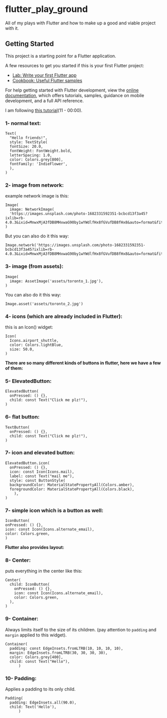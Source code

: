 # flutter_play_ground

All of my plays with Flutter and how to make up a good and viable project with it.

## Getting Started

This project is a starting point for a Flutter application.

A few resources to get you started if this is your first Flutter project:

- [Lab: Write your first Flutter app](https://docs.flutter.dev/get-started/codelab)
- [Cookbook: Useful Flutter samples](https://docs.flutter.dev/cookbook)

For help getting started with Flutter development, view the
[online documentation](https://docs.flutter.dev/), which offers tutorials,
samples, guidance on mobile development, and a full API reference.

I am following [this tutorial](https://www.youtube.com/playlist?list=PL4cUxeGkcC9jLYyp2Aoh6hcWuxFDX6PBJ)(11 - 00:00).

### 1- normal text:

```
Text(
  "Hello friends!",
  style: TextStyle(
  fontSize: 20.0,
  fontWeight: FontWeight.bold,
  letterSpacing: 1.0,
  color: Colors.grey[800],
  fontFamily: 'IndieFlower',
  ),
)
```

### 2- image from network:

example network image is this:<br/>

```
Image(
  image: NetworkImage(
  'https://images.unsplash.com/photo-1682331592351-bcbcd13f3a45?ixlib=rb-4.0.3&ixid=MnwxMjA3fDB8MHxwaG90by1wYWdlfHx8fGVufDB8fHx8&auto=format&fit=crop&w=687&q=80'),
)
```

But you can also do it this way:

```
Image.network('https://images.unsplash.com/photo-1682331592351-bcbcd13f3a45?ixlib=rb-4.0.3&ixid=MnwxMjA3fDB8MHxwaG90by1wYWdlfHx8fGVufDB8fHx8&auto=format&fit=crop&w=687&q=80')
```

### 3- image (from assets):

```
Image(
  image: AssetImage('assets/toronto_1.jpg'),
)
```

You can also do it this way:

```
Image.asset('assets/toronto_2.jpg')
```

### 4- icons (which are already included in Flutter):

this is an Icon() widget:

```
Icon(
  Icons.airport_shuttle,
  color: Colors.lightBlue,
  size: 50.0,
)
```

<strong>There are so many different kinds of buttons in flutter, here we have a few of them:</strong>

### 5- ElevatedButton:

```
ElevatedButton(
  onPressed: () {},
  child: const Text("Click me plz!"),
)
```

### 6- flat button:

```
TextButton(
  onPressed: () {},
  child: const Text("Click me plz!"),
)
```

### 7- icon and elevated button:

```
ElevatedButton.icon(
  onPressed: () {},
  icon: const Icon(Icons.mail),
  label: const Text("mail me"),
  style: const ButtonStyle(
  backgroundColor: MaterialStatePropertyAll(Colors.amber),
  foregroundColor: MaterialStatePropertyAll(Colors.black),
    ),
)
```

### 7- simple icon which is a button as well:

```
IconButton(
onPressed: () {},
icon: const Icon(Icons.alternate_email),
color: Colors.green,
)
```


<strong>Flutter also provides layout:</strong>

### 8- Center:

puts everything in the center like this:

```
Center(
  child: IconButton(
    onPressed: () {},
    icon: const Icon(Icons.alternate_email),
    color: Colors.green,
  ),
)
```

### 9- Container:

Always limits itself to the size of its children.
(pay attention to `padding` and `margin` applied to this widget).
```
Container(
  padding: const EdgeInsets.fromLTRB(10, 10, 10, 10),
  margin: EdgeInsets.fromLTRB(30, 30, 30, 30),
  color: Colors.grey[400],
  child: const Text("Hello"),
      )
```

### 10- Padding:

Applies a padding to its only child.

```
Padding(
  padding: EdgeInsets.all(90.0),
  child: Text('Hello'),
      )
```